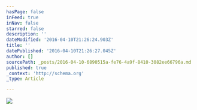 ```yaml
---
hasPage: false
inFeed: true
inNav: false
starred: false
description: ''
dateModified: '2016-04-10T21:26:24.903Z'
title: ''
datePublished: '2016-04-10T21:26:27.045Z'
author: []
sourcePath: _posts/2016-04-10-6890515a-fe76-4a9f-8410-3082ee66796a.md
published: true
_context: 'http://schema.org'
_type: Article

---
```

![](https://the-grid-user-content.s3-us-west-2.amazonaws.com/b1c1158b-fc22-45ed-8250-74a56c73c721.jpg)